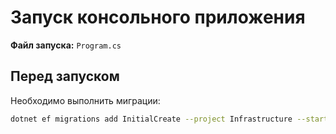 # Запуск консольного приложения

**Файл запуска:** `Program.cs`

## Перед запуском

Необходимо выполнить миграции:

```bash
dotnet ef migrations add InitialCreate --project Infrastructure --startup-project Console

